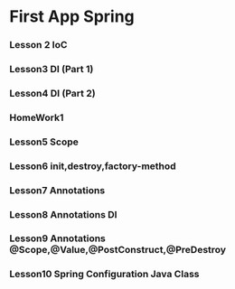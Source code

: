 # First App Spring
### Lesson 2 IoC
### Lesson3 DI (Part 1)
### Lesson4 DI (Part 2)
### HomeWork1
### Lesson5 Scope
### Lesson6 init,destroy,factory-method
### Lesson7 Annotations
### Lesson8 Annotations DI
### Lesson9 Annotations @Scope,@Value,@PostConstruct,@PreDestroy
### Lesson10 Spring Configuration Java Class